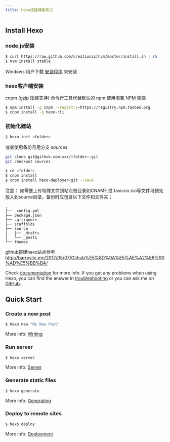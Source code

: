 ```yaml
---
title: Hexo搭建博客笔记
---
```

## Install Hexo

### node.js安装
```bash
$ curl https://raw.github.com/creationix/nvm/master/install.sh | sh
$ nvm install stable
```
Windows 用户下载 [安装程序](http://nodejs.org/) 来安装

### hexo客户端安装
 cnpm (gzip 压缩支持) 命令行工具代替默认的 npm,使用[淘宝 NPM 镜像](https://npm.taobao.org/)

```bash
$ npm install -g cnpm --registry=https://registry.npm.taobao.org
$ cnpm install -g hexo-cli
```

### 初始化建站

``` bash
$ hexo init <folder>
```
或者使用备份且用分支 _sources_
``` bash
git clone git@github.com:xxx/<folder>.git
git checkout sources
```

``` bash
$ cd <folder>
$ cnpm install
$ cnpm install hexo-deployer-git --save
```

注意： 如需要上传特殊文件到站点根目录如CNAME 或 favicon.ico等文件可预先放入到source目录，备份时应包含以下文件和文件夹；
```
.
├── _config.yml
├── package.json
├── .gitignore
├── scaffolds
├── source
|   ├── _drafts
|   └── _posts
└── themes
```

github搭建hexo站点参考  http://barrysite.me/2017/05/07/Github%E5%8D%9A%E5%AE%A2%E6%90%AD%E5%BB%BA/

 Check [documentation](https://hexo.io/zh-cn/docs/) for more info. If you get any problems when using Hexo, you can find the answer in [troubleshooting](https://hexo.io/zh-cn/docs/troubleshooting.html) or you can ask me on [GitHub](https://github.com/hexojs/hexo/issues).

## Quick Start

### Create a new post

``` bash
$ hexo new "My New Post"
```

More info: [Writing](https://hexo.io/zh-cn/docs/writing.html)

### Run server

``` bash
$ hexo server
```

More info: [Server](https://hexo.io/zh-cn/docs/server.html)

### Generate static files

``` bash
$ hexo generate
```

More info: [Generating](https://hexo.io/zh-cn/docs/generating.html)

### Deploy to remote sites

``` bash
$ hexo deploy
```

More info: [Deployment](https://hexo.io/zh-cn/docs/deployment.html)
